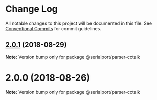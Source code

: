# Change Log

All notable changes to this project will be documented in this file.
See [Conventional Commits](https://conventionalcommits.org) for commit guidelines.

<a name="2.0.1"></a>
## [2.0.1](https://github.com/node-serialport/node-serialport/compare/@serialport/parser-cctalk@2.0.0...@serialport/parser-cctalk@2.0.1) (2018-08-29)

**Note:** Version bump only for package @serialport/parser-cctalk





<a name="2.0.0"></a>
# 2.0.0 (2018-08-26)

**Note:** Version bump only for package @serialport/parser-cctalk

